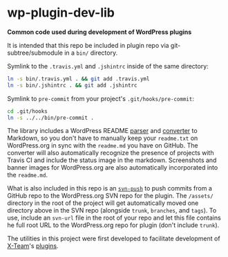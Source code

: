 wp-plugin-dev-lib
=================

**Common code used during development of WordPress plugins**

It is intended that this repo be included in plugin repo via git-subtree/submodule in a `bin/` directory.

Symlink to the `.travis.yml` and `.jshintrc` inside of the same directory:

```bash
ln -s bin/.travis.yml . && git add .travis.yml
ln -s bin/.jshintrc . && git add .jshintrc
```

Symlink to `pre-commit` from your project's `.git/hooks/pre-commit`:

```bash
cd .git/hooks
ln -s ../../bin/pre-commit .
```

The library includes a WordPress README [parser](class-wordpress-readme-parser.php) and [converter](generate-markdown-readme) to Markdown,
so you don't have to manually keep your `readme.txt` on WordPress.org in sync with the `readme.md` you have on GitHub. The
converter will also automatically recognize the presence of projects with Travis CI and include the status image
in the markdown. Screenshots and banner images for WordPress.org are also automatically incorporated into the `readme.md`.

What is also included in this repo is an [`svn-push`](svn-push) to push commits from a GitHub repo to the WordPress.org SVN repo for the plugin.
The `/assets/` directory in the root of the project will get automatically moved one directory above in the SVN repo (alongside
`trunk`, `branches`, and `tags`). To use, include an `svn-url` file in the root of your repo and let this file contains he full root URL
to the WordPress.org repo for plugin (don't include `trunk`).

The utilities in this project were first developed to facilitate development of [X-Team](http://x-team.com/wordpress/)'s [plugins](http://profiles.wordpress.org/x-team/).
